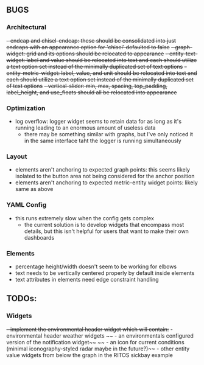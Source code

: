 ## BUGS
### Architectural
~~- endcap and chisel-endcap: these should be consolidated into just endcaps with an appearance option for 'chisel' defaulted to false~~
~~- graph-widget: grid and its options should be relocated to appearance~~
~~- entity-text-widget: label and value should be relocated into text and each should utilize a text option set instead of the minimally duplicated set of text options~~
~~- entity-metric-widget: label, value, and unit should be relocated into text and each should utilize a text option set instead of the minimally duplicated set of text options~~
~~- vertical-slider: min, max, spacing, top_padding, label_height, and use_floats should all be relocated into appearance~~

### Optimization
- log overflow: logger widget seems to retain data for as long as it's running leading to an enormous amount of useless data
    - there may be something similar with graphs, but I've only noticed it in the same interface taht the logger is running simultaneously

### Layout
- elements aren't anchoring to expected graph points: this seems likely isolated to the button area not being considered for the anchor position
- elements aren't anchoring to expected metric-entity widget points: likely same as above

### YAML Config
- this runs extremely slow when the config gets complex
    - the current solution is to develop widgets that encompass most details, but this isn't helpful for users that want to make their own dashboards
    
### Elements
- percentage height/width doesn't seem to be working for elbows
- text needs to be vertically centered properly by default inside elements
- text attributes in elements need edge constraint handling

## TODOs:
### Widgets
~~- implement the environmental header widget which will contain:~~
    - environmental header weather widgets
~~    - an environmentals configured version of the notification widget~~
~~    - an icon for current conditions (minimal iconography-styled radar maybe in the future?)~~
        - other entity value widgets from below the graph in the RITOS sickbay example
